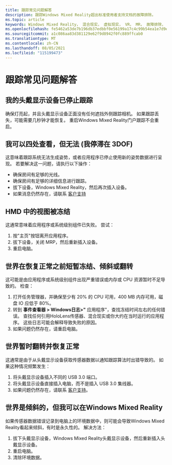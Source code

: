 ```yaml
---
title: 跟踪常见问题解答
description: 跟踪Windows Mixed Reality超出标准使用者支持文档的故障排除。
ms.topic: article
keywords: Windows Mixed Reality， 混合现实， 虚拟现实， VR， MR， 故障排除， 错误， 帮助， 支持， 跟踪
ms.openlocfilehash: fe5462a53de7b196db37edbbf0e56199a17c4c99b54ea1e7d9edf72e0845c9e5
ms.sourcegitcommit: a1c086aa83d381129e62f9d8942f0fc889ffcab0
ms.translationtype: MT
ms.contentlocale: zh-CN
ms.lasthandoff: 08/05/2021
ms.locfileid: "115199473"
---
```

# <a name="tracking-faqs"></a>跟踪常见问题解答

## <a name="my-headset-has-stopped-tracking"></a>我的头戴显示设备已停止跟踪

确保灯亮起，并且头戴显示设备正面没有任何遮挡外侧跟踪相机。 如果跟踪丢失，可能需要几秒钟才能恢复。 重启Windows Mixed Reality门户跟踪不会重启。

## <a name="i-can-look-around-but-i-cant-translate-im-stuck-in-3dof"></a>我可以四处查看，但无法 (我停滞在 3DOF) 

这意味着跟踪系统无法生成姿势，或者应用程序已停止使用新的姿势数据进行呈现。 若要解决这一问题，请执行以下操作：

* 确保房间有足够的光线。
* 确保房间有足够的详细信息进行跟踪。
* 拔下设备，Windows Mixed Reality，然后再次插入设备。
* 如果消息仍然存在，请联系 [客户支持](https://support.microsoft.com/)

## <a name="the-view-in-the-hmd-is-frozen"></a>HMD 中的视图被冻结

这通常意味着应用程序或系统级别组件已失败。 尝试：

1. 按"主页"按钮离开应用程序。
2. 拔下设备，关闭 MRP，然后重新插入设备。
3. 重启电脑。

## <a name="the-world-briefly-froze-and-tilted-or-flipped-upside-down-before-returning-to-normal"></a>世界在恢复正常之前短暂冻结、倾斜或翻转

这可能是由应用程序或系统级别组件出现严重错误或内存或 CPU 资源暂时不足导致的。 检查：

1. 打开任务管理器，并确保至少有 20% 的 CPU 可用，400 MB 内存可用，磁盘 IO 应低于 80%。
2. 转到 **事件查看器 > Windows日志>"** 应用程序"，查找冻结时间左右的任何错误。 查找任何引用HoloLens传感器、混合现实或你大约在当时运行的应用程序。 这些日志可能会解释导致失败的原因。
3. 如果问题仍然存在，请重启电脑。

## <a name="the-world-flipped-upside-down-momentarily-and-returned-to-normal"></a>世界暂时翻转并恢复正常

这通常是由于从头戴显示设备获取传感器数据以通知跟踪算法时出错导致的。 如果这种情况频繁发生：

1. 将头戴显示设备插入不同的 USB 3.0 端口。
2. 将头戴显示设备直接插入电脑，而不是插入 USB 3.0 集线器。
3. 如果问题仍然存在，请联系 [客户支持](https://support.microsoft.com/)。

## <a name="the-world-is-tilted-but-i-can-navigate-and-walk-around-in-windows-mixed-reality"></a>世界是倾斜的，但我可以在Windows Mixed Reality

如果传感器数据错误记录到电脑上的环境数据中，则可能会导致Windows Mixed Reality看起来倾斜，有时是永久性的。 解决方法：

1. 拔下头戴显示设备，Windows Mixed Reality头戴显示设备，然后重新插入头戴显示设备。
2. 重启电脑。
3. 清除环境数据。